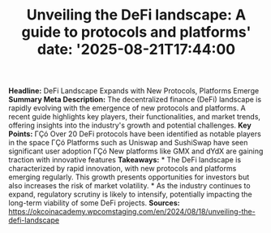 ﻿---
title: "Unveiling the DeFi landscape: A guide to protocols and platforms'
date: '2025-08-21T17:44:00"
category: "Markets"
summary: ""
slug: "unveiling the defi landscape a guide to protocols and platfo"
source_urls:
  - "https://okcoinacademy.wpcomstaging.com/en/2024/08/18/unveiling-the-defi-landscape"
seo:
  title: "Unveiling the DeFi landscape: A guide to protocols and platforms | Hash n Hedge'
  description: '"
  keywords: ["news", "markets", "brief"]
---
**Headline:** DeFi Landscape Expands with New Protocols, Platforms Emerge  **Summary Meta Description:** The decentralized finance (DeFi) landscape is rapidly evolving with the emergence of new protocols and platforms. A recent guide highlights key players, their functionalities, and market trends, offering insights into the industry's growth and potential challenges.  **Key Points:**  ΓÇó Over 20 DeFi protocols have been identified as notable players in the space ΓÇó Platforms such as Uniswap and SushiSwap have seen significant user adoption ΓÇó New platforms like GMX and dYdX are gaining traction with innovative features  **Takeaways:**  * The DeFi landscape is characterized by rapid innovation, with new protocols and platforms emerging regularly. This growth presents opportunities for investors but also increases the risk of market volatility. * As the industry continues to expand, regulatory scrutiny is likely to intensify, potentially impacting the long-term viability of some DeFi projects.  **Sources:**  https://okcoinacademy.wpcomstaging.com/en/2024/08/18/unveiling-the-defi-landscape 
